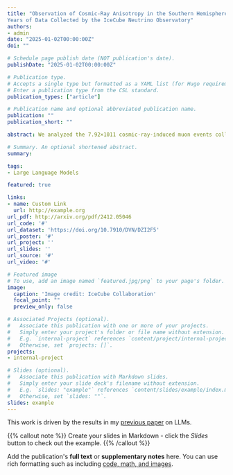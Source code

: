 ```yaml
---
title: "Observation of Cosmic-Ray Anisotropy in the Southern Hemisphere with Twelve
Years of Data Collected by the IceCube Neutrino Observatory"
authors:
- admin
date: "2025-01-02T00:00:00Z"
doi: ""

# Schedule page publish date (NOT publication's date).
publishDate: "2025-01-02T00:00:00Z"

# Publication type.
# Accepts a single type but formatted as a YAML list (for Hugo requirements).
# Enter a publication type from the CSL standard.
publication_types: ["article"]

# Publication name and optional abbreviated publication name.
publication: ""
publication_short: ""

abstract: We analyzed the 7.92×1011 cosmic-ray-induced muon events collected by the IceCube Neutrino Observatory from May 13, 2011, when the fully constructed experiment started to take data, to May 12, 2023. This dataset provides an up-to-date cosmic-ray arrival direction distribution in the Southern Hemisphere with unprecedented statistical accuracy covering more than a full period length of a solar cycle. Improvements in Monte Carlo event simulation and better handling of year-to-year differences in data processing significantly reduce systematic uncertainties below the level of statistical fluctuations compared to the previously published results. We confirm the observation of a change in the angular structure of the cosmic-ray anisotropy between 10 TeV and 1 PeV, more specifically in the 100-300 TeV energy range.

# Summary. An optional shortened abstract.
summary: 

tags:
- Large Language Models

featured: true

links:
- name: Custom Link
  url: http://example.org
url_pdf: http://arxiv.org/pdf/2412.05046
url_code: '#'
url_dataset: 'https://doi.org/10.7910/DVN/DZI2F5'
url_poster: '#'
url_project: ''
url_slides: ''
url_source: '#'
url_video: '#'

# Featured image
# To use, add an image named `featured.jpg/png` to your page's folder. 
image:
  caption: 'Image credit: IceCube Collaboration'
  focal_point: ""
  preview_only: false

# Associated Projects (optional).
#   Associate this publication with one or more of your projects.
#   Simply enter your project's folder or file name without extension.
#   E.g. `internal-project` references `content/project/internal-project/index.md`.
#   Otherwise, set `projects: []`.
projects:
- internal-project

# Slides (optional).
#   Associate this publication with Markdown slides.
#   Simply enter your slide deck's filename without extension.
#   E.g. `slides: "example"` references `content/slides/example/index.md`.
#   Otherwise, set `slides: ""`.
slides: example
---
```


This work is driven by the results in my [previous paper](/publication/conference-paper/) on LLMs.

{{% callout note %}}
Create your slides in Markdown - click the *Slides* button to check out the example.
{{% /callout %}}

Add the publication's **full text** or **supplementary notes** here. You can use rich formatting such as including [code, math, and images](https://docs.hugoblox.com/content/writing-markdown-latex/).
